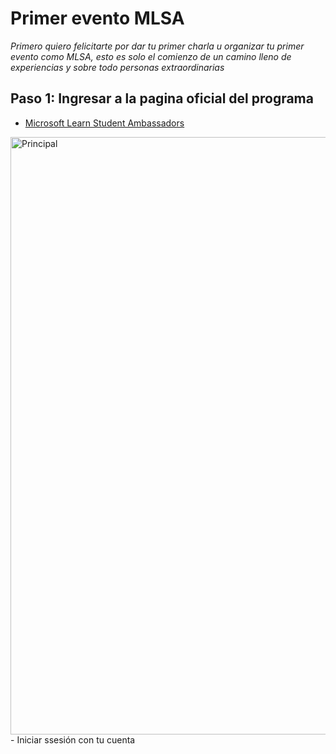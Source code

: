 
# Primer evento MLSA
*Primero quiero felicitarte por dar tu primer charla u organizar tu primer evento como MLSA, esto es solo el comienzo de un camino lleno de experiencias y sobre todo personas extraordinarias*
## Paso 1: Ingresar a la pagina oficial del programa 
- [Microsoft Learn Student Ambassadors](https://studentambassadors.microsoft.com/)
<img width="956" alt="Principal" src="https://user-images.githubusercontent.com/71957386/148169297-7c92723f-cb7b-4774-aaa7-ec47455d26d2.png">
- Iniciar ssesión con tu cuenta
